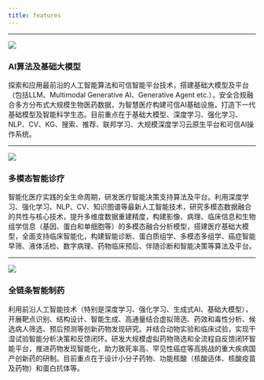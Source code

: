 ```yaml
---
title: features
---
```

<!-- ## 研究方向 -->

<!-- Hugobricks covers all components you would like to have at hand. It is a power engine for your web oriented projects. It has excellent performance in all categories. -->

---

![](/img/icons/material-symbols/200/rounded/auto_awesome_mosaic.svg)
### AI算法及基础大模型

探索和应用最前沿的人工智能算法和可信智能平台技术，搭建基础大模型及平台（包括LLM、Multimodal Generative AI、Generative Agent etc.），安全合规融合多方分布式大规模生物医药数据，为智慧医疗构建可信AI基础设施，打造下一代基础模型及智能科学生态。目前重点在于基础大模型、深度学习、强化学习、NLP、CV、KG、搜索、推荐、联邦学习、大规模深度学习云原生平台和可信AI操作系统。

---

![](/img/icons/material-symbols/200/rounded/performance_max.svg)
### 多模态智能诊疗

智能化医疗实践的全生命周期，研发医疗智能决策支持算法及平台。利用深度学习、强化学习、NLP、CV、知识图谱等最新人工智能技术，研究多模态数据融合的共性与核心技术，提升多维度数据重建精度，构建影像、病理、临床信息和生物组学信息（基因、蛋白和单细胞等）的多模态融合分析模型，搭建医疗基础大模型，全面支持临床智能化，构建智能诊断、蛋白质组学、多模态多组学、癌症智能早筛、液体活检、数字病理、药物临床预后、伴随诊断和智能决策等算法及平台。

---

![](/img/icons/material-symbols/200/rounded/design_services.svg)
### 全链条智能制药

利用前沿人工智能技术（特别是深度学习、强化学习、生成式AI、基础大模型），开展靶点识别、结构设计、智能生成、高通量结合虚拟筛选、药效和毒性分析、候选病人筛选、预后预测等创新药物发现研究。并结合动物实验和临床试验，实现干湿试验智能分析决策和反馈闭环。研发大规模虚拟药物筛选和全流程自反馈闭环智能平台，推进药物发现智能化，助力致死率高、罕见性癌症等高挑战的重大疾病国产创新药的研制。目前重点在于设计小分子药物、功能核酸（核酸适体、核酸疫苗及药物）和蛋白抗体等。
